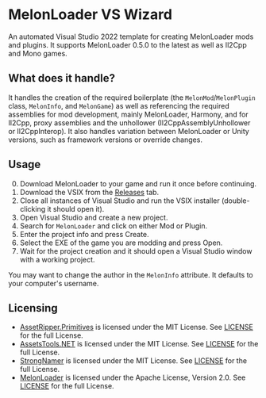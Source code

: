 # MelonLoader VS Wizard

An automated Visual Studio 2022 template for creating MelonLoader mods and plugins. It supports MelonLoader 0.5.0 to the latest as well as Il2Cpp and Mono games.

## What does it handle?
It handles the creation of the required boilerplate (the `MelonMod`/`MelonPlugin` class, `MelonInfo`, and `MelonGame`) as well as referencing the required assemblies for mod development, mainly MelonLoader, Harmony, and for Il2Cpp, proxy assemblies and the unhollower (Il2CppAssemblyUnhollower or Il2CppInterop). It also handles variation between MelonLoader or Unity versions, such as framework versions or override changes.

## Usage
0. Download MelonLoader to your game and run it once before continuing.
1. Download the VSIX from the [Releases](./Releases) tab.
2. Close all instances of Visual Studio and run the VSIX installer (double-clicking it should open it).
3. Open Visual Studio and create a new project.
4. Search for `MelonLoader` and click on either Mod or Plugin.
5. Enter the project info and press Create.
6. Select the EXE of the game you are modding and press Open.
7. Wait for the project creation and it should open a Visual Studio window with a working project.

You may want to change the author in the `MelonInfo` attribute. It defaults to your computer's username.

## Licensing
- [AssetRipper.Primitives](https://github.com/AssetRipper/Primitives) is licensed under the MIT License. See [LICENSE](https://github.com/AssetRipper/Primitives/blob/master/License.md) for the full License.
- [AssetsTools.NET](https://github.com/nesrak1/AssetsTools.NET) is licensed under the MIT License. See [LICENSE](https://github.com/nesrak1/AssetsTools.NET/blob/master/LICENSE) for the full License.
- [StrongNamer](https://github.com/dsplaisted/strongnamer) is licensed under the MIT License. See [LICENSE](https://github.com/dsplaisted/strongnamer/blob/master/LICENSE) for the full License.
- [MelonLoader](https://github.com/LavaGang/MelonLoader) is licensed under the Apache License, Version 2.0. See [LICENSE](https://github.com/LavaGang/MelonLoader/blob/master/LICENSE.md) for the full License.